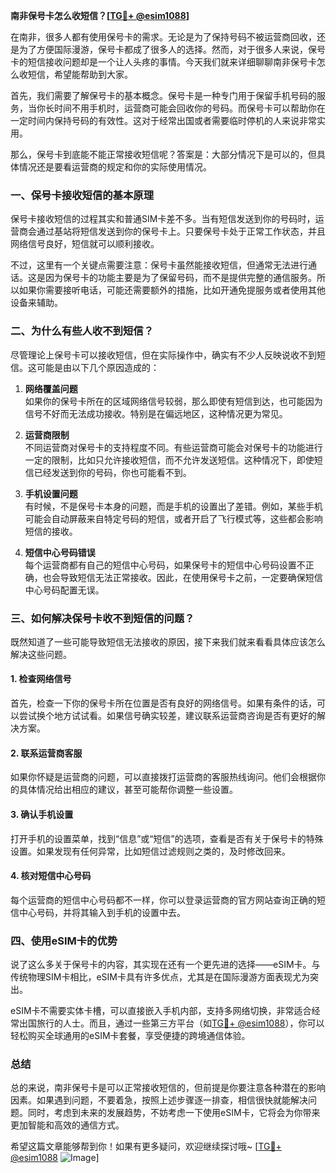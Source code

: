 **南非保号卡怎么收短信？[[TG💪+ @esim1088](https://t.me/s/esim1088)]**

在南非，很多人都有使用保号卡的需求。无论是为了保持号码不被运营商回收，还是为了方便国际漫游，保号卡都成了很多人的选择。然而，对于很多人来说，保号卡的短信接收问题却是一个让人头疼的事情。今天我们就来详细聊聊南非保号卡怎么收短信，希望能帮助到大家。

首先，我们需要了解保号卡的基本概念。保号卡是一种专门用于保留手机号码的服务，当你长时间不用手机时，运营商可能会回收你的号码。而保号卡可以帮助你在一定时间内保持号码的有效性。这对于经常出国或者需要临时停机的人来说非常实用。

那么，保号卡到底能不能正常接收短信呢？答案是：大部分情况下是可以的，但具体情况还是要看运营商的规定和你的实际使用情况。

### 一、保号卡接收短信的基本原理

保号卡接收短信的过程其实和普通SIM卡差不多。当有短信发送到你的号码时，运营商会通过基站将短信发送到你的保号卡上。只要保号卡处于正常工作状态，并且网络信号良好，短信就可以顺利接收。

不过，这里有一个关键点需要注意：保号卡虽然能接收短信，但通常无法进行通话。这是因为保号卡的功能主要是为了保留号码，而不是提供完整的通信服务。所以如果你需要接听电话，可能还需要额外的措施，比如开通免提服务或者使用其他设备来辅助。

### 二、为什么有些人收不到短信？

尽管理论上保号卡可以接收短信，但在实际操作中，确实有不少人反映说收不到短信。这可能是由以下几个原因造成的：

1. **网络覆盖问题**  
   如果你的保号卡所在的区域网络信号较弱，那么即使有短信到达，也可能因为信号不好而无法成功接收。特别是在偏远地区，这种情况更为常见。

2. **运营商限制**  
   不同运营商对保号卡的支持程度不同。有些运营商可能会对保号卡的功能进行一定的限制，比如只允许接收短信，而不允许发送短信。这种情况下，即使短信已经发送到你的号码，你也可能看不到。

3. **手机设置问题**  
   有时候，不是保号卡本身的问题，而是手机的设置出了差错。例如，某些手机可能会自动屏蔽来自特定号码的短信，或者开启了飞行模式等，这些都会影响短信的接收。

4. **短信中心号码错误**  
   每个运营商都有自己的短信中心号码，如果保号卡的短信中心号码设置不正确，也会导致短信无法正常接收。因此，在使用保号卡之前，一定要确保短信中心号码配置无误。

### 三、如何解决保号卡收不到短信的问题？

既然知道了一些可能导致短信无法接收的原因，接下来我们就来看看具体应该怎么解决这些问题。

#### 1. 检查网络信号
首先，检查一下你的保号卡所在位置是否有良好的网络信号。如果有条件的话，可以尝试换个地方试试看。如果信号确实较差，建议联系运营商咨询是否有更好的解决方案。

#### 2. 联系运营商客服
如果你怀疑是运营商的问题，可以直接拨打运营商的客服热线询问。他们会根据你的具体情况给出相应的建议，甚至可能帮你调整一些设置。

#### 3. 确认手机设置
打开手机的设置菜单，找到“信息”或“短信”的选项，查看是否有关于保号卡的特殊设置。如果发现有任何异常，比如短信过滤规则之类的，及时修改回来。

#### 4. 核对短信中心号码
每个运营商的短信中心号码都不一样，你可以登录运营商的官方网站查询正确的短信中心号码，并将其输入到手机的设置中去。

### 四、使用eSIM卡的优势

说了这么多关于保号卡的内容，其实现在还有一个更先进的选择——eSIM卡。与传统物理SIM卡相比，eSIM卡具有许多优点，尤其是在国际漫游方面表现尤为突出。

eSIM卡不需要实体卡槽，可以直接嵌入手机内部，支持多网络切换，非常适合经常出国旅行的人士。而且，通过一些第三方平台（如[TG💪+ @esim1088](https://t.me/s/esim1088)），你可以轻松购买全球通用的eSIM卡套餐，享受便捷的跨境通信体验。

### 总结

总的来说，南非保号卡是可以正常接收短信的，但前提是你要注意各种潜在的影响因素。如果遇到问题，不要着急，按照上述步骤逐一排查，相信很快就能解决问题。同时，考虑到未来的发展趋势，不妨考虑一下使用eSIM卡，它将会为你带来更加智能和高效的通信方式。

希望这篇文章能够帮到你！如果有更多疑问，欢迎继续探讨哦~ [[TG💪+ @esim1088](https://t.me/s/esim1088) ![Image](https://i.postimg.cc/4NQfJmqS/Snipaste-2025-05-13-00-14-12.png)]